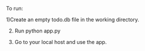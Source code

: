 To run:

1)Create an empty todo.db file in the working directory.

2) Run python app.py

3) Go to your local host and use the app.
